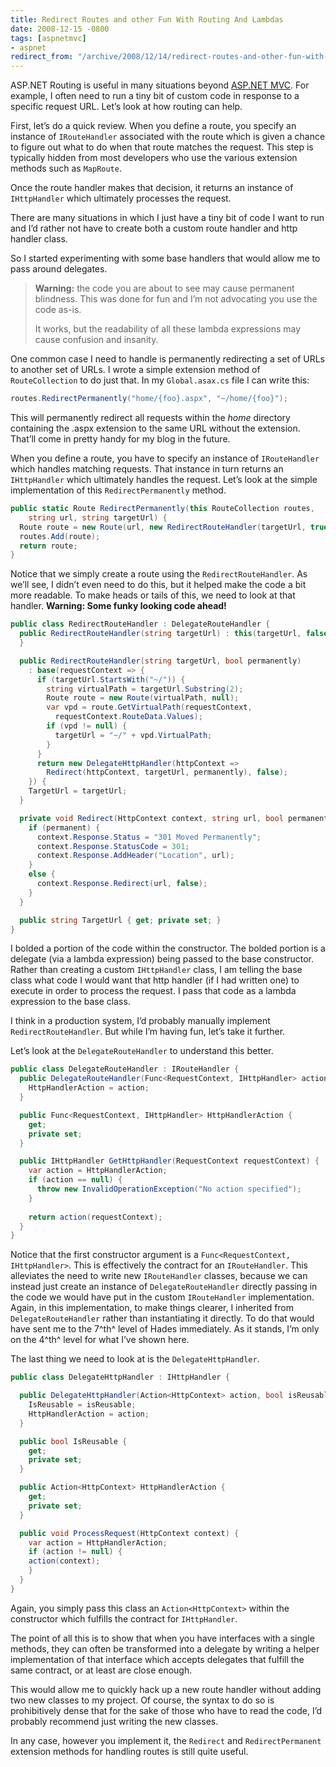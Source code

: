 ```yaml
---
title: Redirect Routes and other Fun With Routing And Lambdas
date: 2008-12-15 -0800
tags: [aspnetmvc]
- aspnet
redirect_from: "/archive/2008/12/14/redirect-routes-and-other-fun-with-routing-and-lambdas.aspx/"
---
```


ASP.NET Routing is useful in many situations beyond [ASP.NET
MVC](http://asp.net/mvc "ASP.NET MVC Website"). For example, I often
need to run a tiny bit of custom code in response to a specific request
URL. Let’s look at how routing can help.

First, let’s do a quick review. When you define a route, you specify an
instance of `IRouteHandler` associated with the route which is given a
chance to figure out what to do when that route matches the request.
This step is typically hidden from most developers who use the various
extension methods such as `MapRoute`.

Once the route handler makes that decision, it returns an instance of
`IHttpHandler` which ultimately processes the request.

There are many situations in which I just have a tiny bit of code I want
to run and I’d rather not have to create both a custom route handler and
http handler class.

So I started experimenting with some base handlers that would allow me
to pass around delegates.

> **Warning:** the code you are about to see may cause permanent
> blindness. This was done for fun and I’m not advocating you use the
> code as-is.
>
> It works, but the readability of all these lambda expressions may
> cause confusion and insanity.

One common case I need to handle is permanently redirecting a set of
URLs to another set of URLs. I wrote a simple extension method of
`RouteCollection` to do just that. In my `Global.asax.cs` file I can
write this:

```csharp
routes.RedirectPermanently("home/{foo}.aspx", "~/home/{foo}");
```

This will permanently redirect all requests within the *home* directory
containing the .aspx extension to the same URL without the extension.
That’ll come in pretty handy for my blog in the future.

When you define a route, you have to specify an instance of
`IRouteHandler` which handles matching requests. That instance in turn
returns an `IHttpHandler` which ultimately handles the request. Let’s
look at the simple implementation of this `RedirectPermanently` method.

```csharp
public static Route RedirectPermanently(this RouteCollection routes, 
    string url, string targetUrl) {
  Route route = new Route(url, new RedirectRouteHandler(targetUrl, true));
  routes.Add(route);
  return route;
}
```

Notice that we simply create a route using the `RedirectRouteHandler`.
As we’ll see, I didn’t even need to do this, but it helped make the code
a bit more readable. To make heads or tails of this, we need to look at
that handler. **Warning: Some funky looking code ahead!**

```csharp
public class RedirectRouteHandler : DelegateRouteHandler {
  public RedirectRouteHandler(string targetUrl) : this(targetUrl, false) { 
  }

  public RedirectRouteHandler(string targetUrl, bool permanently)
    : base(requestContext => {
      if (targetUrl.StartsWith("~/")) {
        string virtualPath = targetUrl.Substring(2);
        Route route = new Route(virtualPath, null);
        var vpd = route.GetVirtualPath(requestContext, 
          requestContext.RouteData.Values);
        if (vpd != null) {
          targetUrl = "~/" + vpd.VirtualPath;
        }
      }
      return new DelegateHttpHandler(httpContext => 
        Redirect(httpContext, targetUrl, permanently), false);
    }) {
    TargetUrl = targetUrl;
  }

  private void Redirect(HttpContext context, string url, bool permanent) {
    if (permanent) {
      context.Response.Status = "301 Moved Permanently";
      context.Response.StatusCode = 301;
      context.Response.AddHeader("Location", url);
    }
    else {
      context.Response.Redirect(url, false);
    }
  }

  public string TargetUrl { get; private set; }
}
```

I bolded a portion of the code within the constructor. The bolded
portion is a delegate (via a lambda expression) being passed to the base
constructor. Rather than creating a custom `IHttpHandler` class, I am
telling the base class what code I would want that http handler (if I
had written one) to execute in order to process the request. I pass that
code as a lambda expression to the base class.

I think in a production system, I’d probably manually implement
`RedirectRouteHandler`. But while I’m having fun, let’s take it further.

Let’s look at the `DelegateRouteHandler` to understand this better.

```csharp
public class DelegateRouteHandler : IRouteHandler {
  public DelegateRouteHandler(Func<RequestContext, IHttpHandler> action) {
    HttpHandlerAction = action;
  }

  public Func<RequestContext, IHttpHandler> HttpHandlerAction {
    get;
    private set;
  }

  public IHttpHandler GetHttpHandler(RequestContext requestContext) {
    var action = HttpHandlerAction;
    if (action == null) {
      throw new InvalidOperationException("No action specified");
    }
    
    return action(requestContext);
  }
}
```

Notice that the first constructor argument is a
`Func<RequestContext, IHttpHandler>`. This is effectively the contract
for an `IRouteHandler`. This alleviates the need to write new
`IRouteHandler` classes, because we can instead just create an instance
of `DelegateRouteHandler` directly passing in the code we would have put
in the custom `IRouteHandler` implementation. Again, in this
implementation, to make things clearer, I inherited from
`DelegateRouteHandler` rather than instantiating it directly. To do that
would have sent me to the 7^th^ level of Hades immediately. As it
stands, I’m only on the 4^th^ level for what I’ve shown here.

The last thing we need to look at is the `DelegateHttpHandler`.

```csharp
public class DelegateHttpHandler : IHttpHandler {

  public DelegateHttpHandler(Action<HttpContext> action, bool isReusable) {
    IsReusable = isReusable;
    HttpHandlerAction = action;
  }

  public bool IsReusable {
    get;
    private set;
  }

  public Action<HttpContext> HttpHandlerAction {
    get;
    private set;
  }

  public void ProcessRequest(HttpContext context) {
    var action = HttpHandlerAction;
    if (action != null) {
    action(context);
    }
  }
}
```

Again, you simply pass this class an `Action<HttpContext>` within the
constructor which fulfills the contract for `IHttpHandler`.

The point of all this is to show that when you have interfaces with a
single methods, they can often be transformed into a delegate by writing
a helper implementation of that interface which accepts delegates that
fulfill the same contract, or at least are close enough.

This would allow me to quickly hack up a new route handler without
adding two new classes to my project. Of course, the syntax to do so is
prohibitively dense that for the sake of those who have to read the
code, I’d probably recommend just writing the new classes.

In any case, however you implement it, the `Redirect` and
`RedirectPermanent` extension methods for handling routes is still quite
useful.

